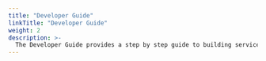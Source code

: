 ```yaml
---
title: "Developer Guide"
linkTitle: "Developer Guide"
weight: 2
description: >-
  The Developer Guide provides a step by step guide to building services and code snippets for specific scenarios.
---
```

